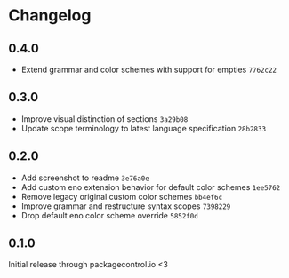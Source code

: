 # Changelog

## 0.4.0

- Extend grammar and color schemes with support for empties `7762c22`

## 0.3.0

- Improve visual distinction of sections `3a29b08`
- Update scope terminology to latest language specification `28b2833`

## 0.2.0

- Add screenshot to readme `3e76a0e`
- Add custom eno extension behavior for default color schemes `1ee5762`
- Remove legacy original custom color schemes `bb4ef6c`
- Improve grammar and restructure syntax scopes `7398229`
- Drop default eno color scheme override `5852f0d`

## 0.1.0

Initial release through packagecontrol.io <3
